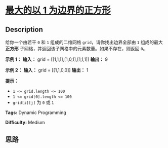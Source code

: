 # [最大的以 1 为边界的正方形][title]

## Description

给你一个由若干 `0` 和 `1` 组成的二维网格 `grid`，请你找出边界全部由 `1` 组成的最大 **正方形**
子网格，并返回该子网格中的元素数量。如果不存在，则返回 `0`。



**示例 1：**
            **输入：** grid = [[1,1,1],[1,0,1],[1,1,1]]    **输出：** 9    

**示例 2：**
            **输入：** grid = [[1,1,0,0]]    **输出：** 1    



**提示：**

  * `1 <= grid.length <= 100`
  * `1 <= grid[0].length <= 100`
  * `grid[i][j]` 为 `0` 或 `1`


**Tags:** Dynamic Programming

**Difficulty:** Medium

## 思路

[title]: https://leetcode-cn.com/problems/largest-1-bordered-square
